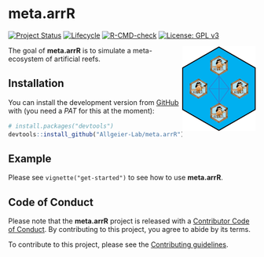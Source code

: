
<!-- README.md is generated from README.Rmd. Please edit that file -->

# meta.arrR

<!-- badges: start -->

[![Project
Status](https://www.repostatus.org/badges/latest/active.svg)](https://www.repostatus.org/#active)
[![Lifecycle](https://lifecycle.r-lib.org/articles/figures/lifecycle-experimental.svg)](https://lifecycle.r-lib.org/articles/stages.html)
[![R-CMD-check](https://github.com/Allgeier-Lab/meta.arrR/actions/workflows/R-CMD-check.yaml/badge.svg)](https://github.com/Allgeier-Lab/meta.arrR/actions/workflows/R-CMD-check.yaml)
[![License: GPL
v3](https://img.shields.io/badge/License-GPLv3-blue.svg)](https://www.gnu.org/licenses/gpl-3.0)

<!-- badges: end -->

<img src="man/figures/logo.png" align="right" width="150" />

The goal of **meta.arrR** is to simulate a meta-ecosystem of artificial
reefs.

## Installation

You can install the development version from
[GitHub](https://github.com/) with (you need a *PAT* for this at the
moment):

``` r
# install.packages("devtools")
devtools::install_github("Allgeier-Lab/meta.arrR")
```

## Example

Please see `vignette("get-started")` to see how to use **meta.arrR**.

## Code of Conduct

Please note that the **meta.arrR** project is released with a
[Contributor Code of Conduct](CODE_OF_CONDUCT.md). By contributing to
this project, you agree to abide by its terms.

To contribute to this project, please see the [Contributing
guidelines](CONTRIBUTING.md).
